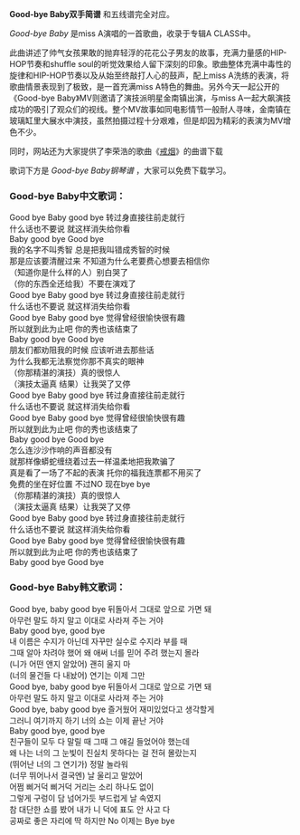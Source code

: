 

**Good-bye Baby双手简谱** 和五线谱完全对应。

_Good-bye Baby_ 是miss A演唱的一首歌曲，收录于专辑A CLASS中。

此曲讲述了帅气女孩果敢的抛弃轻浮的花花公子男友的故事，充满力量感的HIP-HOP节奏和shuffle
soul的听觉效果给人留下深刻的印象。歌曲整体充满中毒性的旋律和HIP-HOP节奏以及从始至终敲打人心的鼓声，配上miss
A洗练的表演，将歌曲情景表现到了极致，是一首充满miss A特色的舞曲。另外今天一起公开的《Good-bye
Baby》MV则邀请了演技派明星金南镇出演，与miss
A一起大飙演技成功的吸引了观众们的视线。整个MV故事如同电影情节一般耐人寻味，金南镇在玻璃缸里大展水中演技，虽然拍摄过程十分艰难，但是却因为精彩的表演为MV增色不少。

同时，网站还为大家提供了李荣浩的歌曲《[戒烟](Music-9101-戒烟-李荣浩.html "戒烟")》的曲谱下载

歌词下方是 _Good-bye Baby钢琴谱_ ，大家可以免费下载学习。

### Good-bye Baby中文歌词：

Good bye Baby good bye 转过身直接往前走就行  
什么话也不要说 就这样消失给你看  
Baby good bye Good bye  
我的名字不叫秀智 总是把我叫错成秀智的时候  
那是应该要清醒过来 不知道为什么老要费心想要去相信你  
（知道你是什么样的人）别白哭了  
（你的东西全还给我）不要在演戏了  
Good bye Baby good bye 转过身直接往前走就行  
什么话也不要说 就这样消失给你看  
Good bye Baby good bye 觉得曾经很愉快很有趣  
所以就到此为止吧 你的秀也该结束了  
Baby good bye Good bye  
朋友们都劝阻我的时候 应该听进去那些话  
为什么我都无法察觉你那不真实的眼神  
（你那精湛的演技）真的很惊人  
（演技太逼真 结果）让我哭了又停  
Good bye Baby good bye 转过身直接往前走就行  
什么话也不要说 就这样消失给你看  
Good bye Baby good bye 觉得曾经很愉快很有趣  
所以就到此为止吧 你的秀也该结束了  
Baby good bye Good bye  
怎么连沙沙作响的声音都没有  
就那样像蟒蛇缠绕着过去一样温柔地把我欺骗了  
真是看了一场了不起的表演 托你的福我连票都不用买了  
免费的坐在好位置 不过NO 现在bye bye  
（你那精湛的演技）真的很惊人  
（演技太逼真 结果）让我哭了又停  
Good bye Baby good bye 转过身直接往前走就行  
什么话也不要说 就这样消失给你看  
Good bye Baby good bye 觉得曾经很愉快很有趣  
所以就到此为止吧 你的秀也该结束了  
Baby good bye Good bye

### Good-bye Baby韩文歌词：

Good bye, baby good bye 뒤돌아서 그대로 앞으로 가면 돼  
아무런 말도 하지 말고 이대로 사라져 주는 거야  
Baby good bye, good bye  
내 이름은 수지가 아닌데 자꾸만 실수로 수지라 부를 때  
그때 알아 차려야 했어 왜 애써 너를 믿어 주려 했는지 몰라  
(니가 어떤 앤지 알았어) 괜히 울지 마  
(너의 물건들 다 내놨어) 연기는 이제 그만  
Good bye, baby good bye 뒤돌아서 그대로 앞으로 가면 돼  
아무런 말도 하지 말고 이대로 사라져 주는 거야  
Good bye, baby good bye 즐거웠어 재미있었다고 생각할게  
그러니 여기까지 하기 너의 쇼는 이제 끝난 거야  
Baby good bye, good bye  
친구들이 모두 다 말릴 때 그때 그 얘길 들었어야 했는데  
왜 나는 너의 그 눈빛이 진실치 못하다는 걸 전혀 몰랐는지  
(뛰어난 너의 그 연기가) 정말 놀라워  
(너무 뛰어나서 결국엔) 날 울리고 말았어  
어쩜 삐거덕 삐거덕 거리는 소리 하나도 없이  
그렇게 구렁이 담 넘어가듯 부드럽게 날 속였지  
참 대단한 쇼를 봤어 내가 니 덕에 표도 안 사고 다  
공짜로 좋은 자리에 딱 하지만 No 이제는 Bye bye

